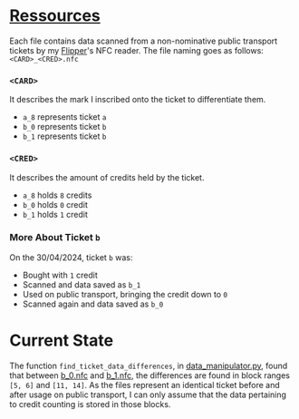 # [Ressources](https://github.com/DarkKooky/public-transport-ticket-cracking/tree/main/resources)
Each file contains data scanned from a non-nominative public transport tickets by my [Flipper](https://flipperzero.one)'s NFC reader.
The file naming goes as follows: `<CARD>_<CRED>.nfc`
### `<CARD>`
It describes the mark I inscribed onto the ticket to differentiate them.
- `a_8` represents ticket `a`
- `b_0` represents ticket `b`
- `b_1` represents ticket `b`
### `<CRED>`
It describes the amount of credits held by the ticket.
- `a_8` holds `8` credits
- `b_0` holds `0` credit
- `b_1` holds `1` credit
### More About Ticket `b`
On the 30/04/2024, ticket `b` was:
- Bought with `1` credit
- Scanned and data saved as `b_1`
- Used on public transport, bringing the credit down to `0`
- Scanned again and data saved as `b_0`
# Current State
The function `find_ticket_data_differences`, in [data_manipulator.py](https://github.com/DarkKooky/public-transport-ticket-cracking/blob/main/modules/data_manipulator.py), found that between [b_0.nfc](https://github.com/DarkKooky/public-transport-ticket-cracking/blob/main/resources/b_0.nfc) and [b_1.nfc](https://github.com/DarkKooky/public-transport-ticket-cracking/blob/main/resources/b_1.nfc), the differences are found in block ranges `[5, 6]` and `[11, 14]`. As the files represent an identical ticket before and after usage on public transport, I can only assume that the data pertaining to credit counting is stored in those blocks.
